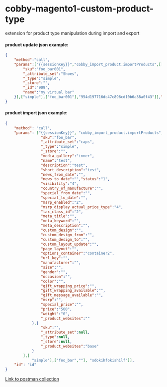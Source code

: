 # cobby-magento1-custom-product-type
extension for product type manipulation during import and export


#### product update json example:

```json
{
	"method":"call",
	"params":["{{sessionKey}}","cobby_import_product.importProducts",[[{
		"sku":"foo_bar001",
		"_attribute_set":"Shoes",
		"_type":"simple",
		"_store":"",
		"_id":"909",
		"name":"my virtual bar"
	}],["simple"],["foo_bar001"],"954d197716dc47c896cd10b6a38a0f43"]],"id":"id"
}
```

#### product import json example:

```json
{
	"method": "call",
	"params": ["{{sessionKey}}", "cobby_import_product.importProducts", [[{
				"sku":"foo_bar",
				"_attribute_set":"caps",
				"_type":"simple",
				"_store":"",
				"media_gallery":"inner",
				"name":"test",
				"description":"test",
				"short_description":"test",
				"news_from_date":"",
				"news_to_date":"","status":"1",
				"visibility":"4",
				"country_of_manufacture":"",
				"special_from_date":"",
				"special_to_date":"",
				"msrp_enabled":"2",
				"msrp_display_actual_price_type":"4",
				"tax_class_id":"2",
				"meta_title":"",
				"meta_keyword":"",
				"meta_description":"",
				"custom_design":"",
				"custom_design_from":"",
				"custom_design_to":"",
				"custom_layout_update":"",
				"page_layout":"",
				"options_container":"container2",
				"url_key":"",
				"manufacturer":"",
				"size":"",
				"gender":"",
				"occasion":"",
				"color":"",
				"gift_wrapping_price":"",
				"gift_wrapping_available":"",
				"gift_message_available":"",
				"msrp":"",
				"special_price":"",
				"price":"500",
				"weight":"0",
				"_product_websites":""
			},{
				"sku":"",
				"_attribute_set":null,
				"_type":null,
				"_store":null,
				"_product_websites":"base"
			}
		],[
			"simple"],["foo_bar",""], "sdokihfokishilf"]],
	"id": "id"
}
```

[Link to postman collection](https://github.com/mash2/cobby-magento1-custom-product-type/blob/master/customProductType%20m1.postman_collection.json) 